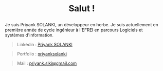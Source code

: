 # <p align="center">Salut !</p>
  
Je suis Priyank SOLANKI, un développeur en herbe.
Je suis actuellement en première année de cycle ingénieur à l'EFREI en parcours Logiciels et systèmes d'information.

> Linkedin : 
[Priyank SOLANKI](https://www.linkedin.com/in/priyank-solanki-114b182a0/) 

> Portfolio : [priyanksolanki](https://priyanksolanki.github.io/) 

> Mail : priyank.slki@gmail.com
